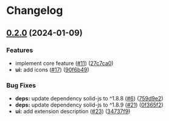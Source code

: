 # Changelog

## [0.2.0](https://github.com/noriapi/clean-youtube-chat/compare/clean-youtube-chat-v0.1.0...clean-youtube-chat-v0.2.0) (2024-01-09)


### Features

* implement core feature ([#11](https://github.com/noriapi/clean-youtube-chat/issues/11)) ([27c7ca0](https://github.com/noriapi/clean-youtube-chat/commit/27c7ca0da65f1a1edf84c57827c0717ddd3e6c8f))
* **ui:** add icons ([#17](https://github.com/noriapi/clean-youtube-chat/issues/17)) ([90f6b49](https://github.com/noriapi/clean-youtube-chat/commit/90f6b49f2d2e111a203b08b4db236ebe65c1628c))


### Bug Fixes

* **deps:** update dependency solid-js to ^1.8.8 ([#6](https://github.com/noriapi/clean-youtube-chat/issues/6)) ([759d9e2](https://github.com/noriapi/clean-youtube-chat/commit/759d9e21e3e1db0aeafee7b28b1efdc870255654))
* **deps:** update dependency solid-js to ^1.8.9 ([#21](https://github.com/noriapi/clean-youtube-chat/issues/21)) ([0f365f2](https://github.com/noriapi/clean-youtube-chat/commit/0f365f2aacf5fea11d4afbd61707c1487089d7e6))
* **ui:** add extension description ([#23](https://github.com/noriapi/clean-youtube-chat/issues/23)) ([34737f9](https://github.com/noriapi/clean-youtube-chat/commit/34737f95bdaf94d34bdc3434bb5910640bdd236d))
